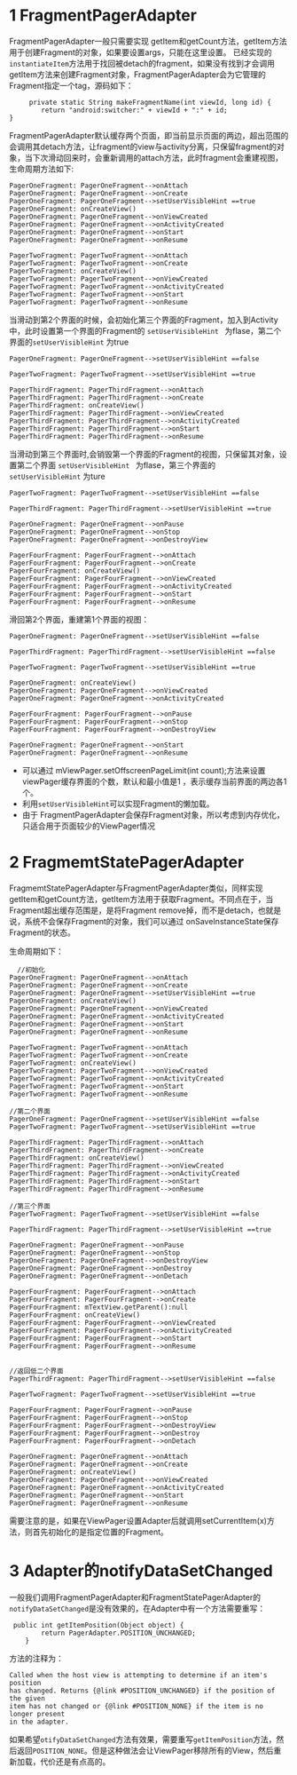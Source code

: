 # 1 FragmentPagerAdapter


FragmentPagerAdapter一般只需要实现 getItem和getCount方法，getItem方法用于创建Fragment的对象，如果要设置args，只能在这里设置。 已经实现的`instantiateItem`方法用于找回被detach的fragment，如果没有找到才会调用getItem方法来创建Fragment对象，FragmentPagerAdapter会为它管理的Fragment指定一个tag，源码如下：



         private static String makeFragmentName(int viewId, long id) {
            return "android:switcher:" + viewId + ":" + id;
    }




FragmentPagerAdapter默认缓存两个页面，即当前显示页面的两边，超出范围的会调用其detach方法，让fragment的view与activity分离，只保留fragment的对象，当下次滑动回来时，会重新调用的attach方法，此时fragment会重建视图，生命周期方法如下:



    PagerOneFragment: PagerOneFragment-->onAttach
    PagerOneFragment: PagerOneFragment-->onCreate
    PagerOneFragment: PagerOneFragment-->setUserVisibleHint ==true
    PagerOneFragment: onCreateView()
    PagerOneFragment: PagerOneFragment-->onViewCreated
    PagerOneFragment: PagerOneFragment-->onActivityCreated
    PagerOneFragment: PagerOneFragment-->onStart
    PagerOneFragment: PagerOneFragment-->onResume
    
    PagerTwoFragment: PagerTwoFragment-->onAttach
    PagerTwoFragment: PagerTwoFragment-->onCreate
    PagerTwoFragment: onCreateView()
    PagerTwoFragment: PagerTwoFragment-->onViewCreated
    PagerTwoFragment: PagerTwoFragment-->onActivityCreated
    PagerTwoFragment: PagerTwoFragment-->onStart
    PagerTwoFragment: PagerTwoFragment-->onResume


当滑动到第2个界面的时候，会初始化第三个界面的Fragment，加入到Activity中，此时设置第一个界面的Fragment的 `setUserVisibleHint ` 为flase，第二个界面的` setUserVisibleHint ` 为true


    PagerOneFragment: PagerOneFragment-->setUserVisibleHint ==false
    
    PagerTwoFragment: PagerTwoFragment-->setUserVisibleHint ==true
    
    PagerThirdFragment: PagerThirdFragment-->onAttach
    PagerThirdFragment: PagerThirdFragment-->onCreate
    PagerThirdFragment: onCreateView()
    PagerThirdFragment: PagerThirdFragment-->onViewCreated
    PagerThirdFragment: PagerThirdFragment-->onActivityCreated
    PagerThirdFragment: PagerThirdFragment-->onStart
    PagerThirdFragment: PagerThirdFragment-->onResume


当滑动到第三个界面时,会销毁第一个界面的Fragment的视图，只保留其对象，设置第二个界面 `setUserVisibleHint ` 为flase，第三个界面的 `setUserVisibleHint`  为ture


    PagerTwoFragment: PagerTwoFragment-->setUserVisibleHint ==false
    
    PagerThirdFragment: PagerThirdFragment-->setUserVisibleHint ==true
    
    PagerOneFragment: PagerOneFragment-->onPause
    PagerOneFragment: PagerOneFragment-->onStop
    PagerOneFragment: PagerOneFragment-->onDestroyView
    
    PagerFourFragment: PagerFourFragment-->onAttach
    PagerFourFragment: PagerFourFragment-->onCreate
    PagerFourFragment: onCreateView()
    PagerFourFragment: PagerFourFragment-->onViewCreated
    PagerFourFragment: PagerFourFragment-->onActivityCreated
    PagerFourFragment: PagerFourFragment-->onStart
    PagerFourFragment: PagerFourFragment-->onResume


滑回第2个界面，重建第1个界面的视图：


    PagerOneFragment: PagerOneFragment-->setUserVisibleHint ==false
    
    PagerThirdFragment: PagerThirdFragment-->setUserVisibleHint ==false
    
    PagerTwoFragment: PagerTwoFragment-->setUserVisibleHint ==true
    
    PagerOneFragment: onCreateView()
    PagerOneFragment: PagerOneFragment-->onViewCreated
    PagerOneFragment: PagerOneFragment-->onActivityCreated
    
    PagerFourFragment: PagerFourFragment-->onPause
    PagerFourFragment: PagerFourFragment-->onStop
    PagerFourFragment: PagerFourFragment-->onDestroyView
    
    PagerOneFragment: PagerOneFragment-->onStart
    PagerOneFragment: PagerOneFragment-->onResume


- 可以通过 mViewPager.setOffscreenPageLimit(int count);方法来设置viewPager缓存界面的个数，默认和最小值是1 ，表示缓存当前界面的两边各1个。
- 利用`setUserVisibleHint`可以实现Fragment的懒加载。
- 由于 FragmentPagerAdapter会保存Fragment对象，所以考虑到内存优化，只适合用于页面较少的ViewPager情况















# 2 FragmemtStatePagerAdapter

FragmemtStatePagerAdapter与FragmentPagerAdapter类似，同样实现getItem和getCount方法，getItem方法用于获取Fragment。不同点在于，当Fragment超出缓存范围是，是将Fragment remove掉，而不是detach，也就是说，系统不会保存Fragment的对象，我们可以通过 onSaveInstanceState保存Fragment的状态。

生命周期如下：


      //初始化
    PagerOneFragment: PagerOneFragment-->onAttach
    PagerOneFragment: PagerOneFragment-->onCreate
    PagerOneFragment: PagerOneFragment-->setUserVisibleHint ==true
    PagerOneFragment: onCreateView()
    PagerOneFragment: PagerOneFragment-->onViewCreated
    PagerOneFragment: PagerOneFragment-->onActivityCreated
    PagerOneFragment: PagerOneFragment-->onStart
    PagerOneFragment: PagerOneFragment-->onResume
    
    PagerTwoFragment: PagerTwoFragment-->onAttach
    PagerTwoFragment: PagerTwoFragment-->onCreate
    PagerTwoFragment: onCreateView()
    PagerTwoFragment: PagerTwoFragment-->onViewCreated
    PagerTwoFragment: PagerTwoFragment-->onActivityCreated
    PagerTwoFragment: PagerTwoFragment-->onStart
    PagerTwoFragment: PagerTwoFragment-->onResume
    
    //第二个界面
    PagerOneFragment: PagerOneFragment-->setUserVisibleHint ==false
    PagerTwoFragment: PagerTwoFragment-->setUserVisibleHint ==true
    
    PagerThirdFragment: PagerThirdFragment-->onAttach
    PagerThirdFragment: PagerThirdFragment-->onCreate
    PagerThirdFragment: onCreateView() 
    PagerThirdFragment: PagerThirdFragment-->onViewCreated
    PagerThirdFragment: PagerThirdFragment-->onActivityCreated
    PagerThirdFragment: PagerThirdFragment-->onStart
    PagerThirdFragment: PagerThirdFragment-->onResume
    
    //第三个界面
    PagerTwoFragment: PagerTwoFragment-->setUserVisibleHint ==false
    
    PagerThirdFragment: PagerThirdFragment-->setUserVisibleHint ==true
    
    PagerOneFragment: PagerOneFragment-->onPause
    PagerOneFragment: PagerOneFragment-->onStop
    PagerOneFragment: PagerOneFragment-->onDestroyView
    PagerOneFragment: PagerOneFragment-->onDestroy
    PagerOneFragment: PagerOneFragment-->onDetach
    
    PagerFourFragment: PagerFourFragment-->onAttach
    PagerFourFragment: PagerFourFragment-->onCreate
    PagerFourFragment: mTextView.getParent():null
    PagerFourFragment: onCreateView()
    PagerFourFragment: PagerFourFragment-->onViewCreated
    PagerFourFragment: PagerFourFragment-->onActivityCreated
    PagerFourFragment: PagerFourFragment-->onStart
    PagerFourFragment: PagerFourFragment-->onResume
    
    
    //返回低二个界面
    PagerThirdFragment: PagerThirdFragment-->setUserVisibleHint ==false
    
    PagerTwoFragment: PagerTwoFragment-->setUserVisibleHint ==true
    
    PagerFourFragment: PagerFourFragment-->onPause
    PagerFourFragment: PagerFourFragment-->onStop
    PagerFourFragment: PagerFourFragment-->onDestroyView
    PagerFourFragment: PagerFourFragment-->onDestroy
    PagerFourFragment: PagerFourFragment-->onDetach
    
    PagerOneFragment: PagerOneFragment-->onAttach
    PagerOneFragment: PagerOneFragment-->onCreate
    PagerOneFragment: onCreateView()
    PagerOneFragment: PagerOneFragment-->onViewCreated
    PagerOneFragment: PagerOneFragment-->onActivityCreated
    PagerOneFragment: PagerOneFragment-->onStart
    PagerOneFragment: PagerOneFragment-->onResume
    
    
    
    

需要注意的是，如果在ViewPager设置Adapter后就调用setCurrentItem(x)方法，则首先初始化的是指定位置的Fragment。


# 3 Adapter的notifyDataSetChanged

一般我们调用FragmentPagerAdapter和FragmentStatePagerAdapter的`notifyDataSetChanged`是没有效果的，在Adapter中有一个方法需要重写：

     public int getItemPosition(Object object) {
            return PagerAdapter.POSITION_UNCHANGED;
        }

方法的注释为：

    Called when the host view is attempting to determine if an item's position
    has changed. Returns {@link #POSITION_UNCHANGED} if the position of the given
    item has not changed or {@link #POSITION_NONE} if the item is no longer present
    in the adapter.

如果希望`otifyDataSetChanged`方法有效果，需要重写`getItemPosition`方法，然后返回`POSITION_NONE`。但是这种做法会让ViewPager移除所有的View，然后重新加载，代价还是有点高的。

































